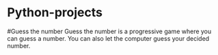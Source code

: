 # Python-projects
  #Guess the number
  Guess the number is a progressive game where you can guess a number. You can also let the computer guess your decided number.
